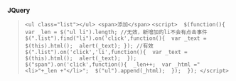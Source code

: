 **JQuery**
>`<ul class="list"></ul>
<span>添加</span>`
>`<script> 
    $(function(){ 
        var _len = $("ul li").length; //无效，新增加的li不会有点击事件        
        $(".list").find("li").on('click',function(){ 
            var _text = $(this).html(); 
            alert(_text);
         }); //有效 
        $(".list").on('click','li',function(){ 
            var _text = $(this).html(); 
            alert(_text); 
        }); 
        $("span").on('click',function(){ 
            _len++; 
            var _html ="<li>"+_len +"</li>"; 
            $("ul").append(_html); 
        }); 
    });
</script>`
